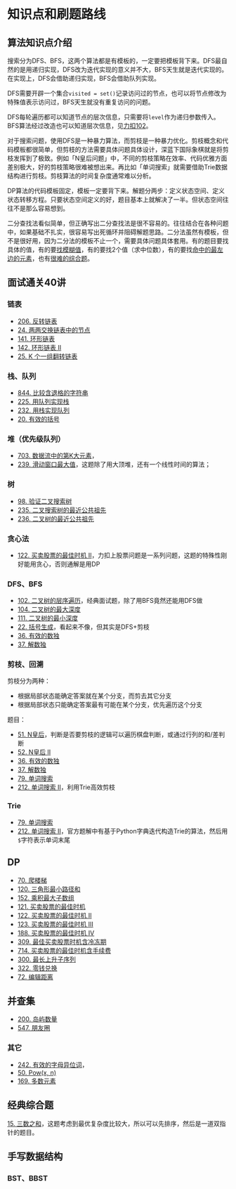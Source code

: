 # 知识点和刷题路线

## 算法知识点介绍

搜索分为DFS、BFS，这两个算法都是有模板的，一定要把模板背下来。DFS最自然的是用递归实现，DFS改为迭代实现的意义并不大，BFS天生就是迭代实现的。在实现上，DFS会借助递归实现，BFS会借助队列实现。

DFS需要开辟一个集合`visited = set()`记录访问过的节点，也可以将节点修改为特殊值表示访问过，BFS天生就没有重复访问的问题。

DFS每轮遍历都可以知道节点的层次信息，只需要将`level`作为递归参数传入。BFS算法经过改造也可以知道层次信息，见[力扣102](https://leetcode-cn.com/problems/binary-tree-level-order-traversal/)。

对于搜索问题，使用DFS是一种暴力算法，而剪枝是一种暴力优化。剪枝概念和代码模板都很简单，但剪枝的方法需要具体问题具体设计，深蓝下国际象棋就是将剪枝发挥到了极致。例如「N皇后问题」中，不同的剪枝策略在效率、代码优雅方面差别极大，好的剪枝策略很难被想出来。再比如「单词搜索」就需要借助Trie数据结构进行剪枝。剪枝算法的时间复杂度通常难以分析。

DP算法的代码模板固定，模板一定要背下来。解题分两步：定义状态空间、定义状态转移方程。只要状态空间定义的好，题目基本上就解决了一半。但状态空间往往不是那么容易想到。

二分查找法看似简单，但正确写出二分查找法是很不容易的。往往结合在各种问题中，如果基础不扎实，很容易写出死循环并阻碍解题思路。二分法虽然有模板，但不是很好用，因为二分法的模板不止一个，需要具体问题具体套用。有的题目要找具体的值，有的要[找模糊值](https://leetcode-cn.com/problems/sqrtx/)，有的要找2个值（求中位数），有的要找[命中的最左边的元素](https://leetcode-cn.com/problems/first-bad-version/)，也有[很难的综合题](https://leetcode-cn.com/problems/median-of-two-sorted-arrays/)。

## 面试通关40讲

### 链表
- [206. 反转链表](https://leetcode-cn.com/problems/reverse-linked-list/)
- [24. 两两交换链表中的节点](https://leetcode-cn.com/problems/swap-nodes-in-pairs/)
- [141. 环形链表](https://leetcode-cn.com/problems/linked-list-cycle/)
- [142. 环形链表 II](https://leetcode-cn.com/problems/linked-list-cycle-ii/)
- [25. K 个一组翻转链表](https://leetcode-cn.com/problems/reverse-nodes-in-k-group/)

### 栈、队列
- [844. 比较含退格的字符串](https://leetcode-cn.com/problems/backspace-string-compare/)
- [225. 用队列实现栈](https://leetcode-cn.com/problems/implement-stack-using-queues)
- [232. 用栈实现队列](https://leetcode-cn.com/problems/implement-queue-using-stacks/)
- [20. 有效的括号](https://leetcode-cn.com/problems/valid-parentheses/)

### 堆（优先级队列）

- [703. 数据流中的第K大元素](https://leetcode-cn.com/problems/kth-largest-element-in-a-stream/)，
- [239. 滑动窗口最大值](https://leetcode-cn.com/problems/sliding-window-maximum/)，这题除了用大顶堆，还有一个线性时间的算法；

### 树

- [98. 验证二叉搜索树](https://leetcode-cn.com/problems/validate-binary-search-tree/)
- [235. 二叉搜索树的最近公共祖先](https://leetcode-cn.com/problems/lowest-common-ancestor-of-a-binary-search-tree/)
- [236. 二叉树的最近公共祖先](https://leetcode-cn.com/problems/lowest-common-ancestor-of-a-binary-tree/)

### 贪心法

- [122. 买卖股票的最佳时机 II](https://leetcode-cn.com/problems/best-time-to-buy-and-sell-stock-ii/)，力扣上股票问题是一系列问题，这题的特殊性刚好能用贪心，否则通解是用DP

### DFS、BFS

- [102. 二叉树的层序遍历](https://leetcode-cn.com/problems/binary-tree-level-order-traversal/)，经典面试题，除了用BFS竟然还能用DFS做
- [104. 二叉树的最大深度](https://leetcode-cn.com/problems/maximum-depth-of-binary-tree/)
- [111. 二叉树的最小深度](https://leetcode-cn.com/problems/minimum-depth-of-binary-tree/)
- [22. 括号生成](https://leetcode-cn.com/problems/generate-parentheses/)，看起来不像，但其实是DFS+剪枝
- [36. 有效的数独](https://leetcode-cn.com/problems/valid-sudoku/)
- [37. 解数独](https://leetcode-cn.com/problems/sudoku-solver/)

### 剪枝、回溯

剪枝分为两种：
- 根据局部状态能确定答案就在某个分支，而剪去其它分支
- 根据局部状态只能确定答案最有可能在某个分支，优先遍历这个分支

题目：
- [51. N皇后](https://leetcode-cn.com/problems/n-queens/)，判断是否要剪枝的逻辑可以遍历棋盘判断，或通过行列的和/差判断
- [52. N皇后 II](https://leetcode-cn.com/problems/n-queens-ii/)
- [36. 有效的数独](https://leetcode-cn.com/problems/valid-sudoku/)
- [37. 解数独](https://leetcode-cn.com/problems/sudoku-solver/)
- [79. 单词搜索](https://leetcode-cn.com/problems/word-search/)
- [212. 单词搜索 II](https://leetcode-cn.com/problems/word-search-ii/)，利用Trie高效剪枝

### Trie

- [79. 单词搜索](https://leetcode-cn.com/problems/word-search/)
- [212. 单词搜索 II](https://leetcode-cn.com/problems/word-search-ii/)，官方题解中有基于Python字典迭代构造Trie的算法，然后用`$`字符表示单词末尾

## DP

- [70. 爬楼梯](https://leetcode-cn.com/problems/climbing-stairs/)
- [120. 三角形最小路径和](https://leetcode-cn.com/problems/triangle/)
- [152. 乘积最大子数组](https://leetcode-cn.com/problems/maximum-product-subarray/)
- [121. 买卖股票的最佳时机](https://leetcode-cn.com/problems/best-time-to-buy-and-sell-stock/)
- [122. 买卖股票的最佳时机 II](https://leetcode-cn.com/problems/best-time-to-buy-and-sell-stock-ii/)
- [123. 买卖股票的最佳时机 III](https://leetcode-cn.com/problems/best-time-to-buy-and-sell-stock-iii/)
- [188. 买卖股票的最佳时机 IV](https://leetcode-cn.com/problems/best-time-to-buy-and-sell-stock-iv/)
- [309. 最佳买卖股票时机含冷冻期](https://leetcode-cn.com/problems/best-time-to-buy-and-sell-stock-with-cooldown/)
- [714. 买卖股票的最佳时机含手续费](https://leetcode-cn.com/problems/best-time-to-buy-and-sell-stock-with-transaction-fee/)
- [300. 最长上升子序列](https://leetcode-cn.com/problems/longest-increasing-subsequence/)
- [322. 零钱兑换](https://leetcode-cn.com/problems/coin-change/)
- [72. 编辑距离](https://leetcode-cn.com/problems/edit-distance/)

## 并查集

- [200. 岛屿数量](https://leetcode-cn.com/problems/number-of-islands/)
- [547. 朋友圈](https://leetcode-cn.com/problems/friend-circles/)

### 其它

- [242. 有效的字母异位词](https://leetcode-cn.com/problems/valid-anagram/)，
- [50. Pow(x, n)](https://leetcode-cn.com/problems/powx-n/)
- [169. 多数元素](https://leetcode-cn.com/problems/majority-element/)

## 经典综合题

[15. 三数之和](https://leetcode-cn.com/problems/3sum/submissions/)，这题考虑到最优复杂度比较大，所以可以先排序，然后是一道双指针的题目。

## 手写数据结构

### BST、BBST

